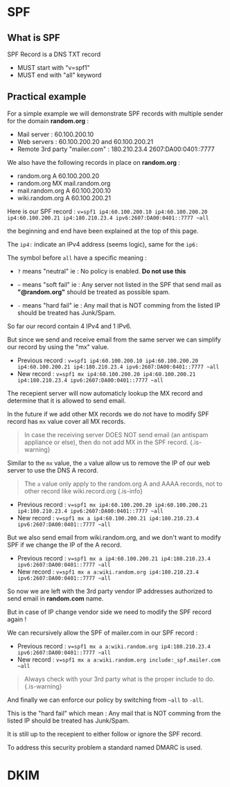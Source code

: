 # SPF

## What is SPF
SPF Record is a DNS TXT record

 - MUST start with "v=spf1"
 - MUST end with "all" keyword

## Practical example

For a simple example we will demonstrate SPF records with multiple sender for the domain **random.org** :

 - Mail server : 60.100.200.10
 - Web servers : 60.100.200.20 and 60.100.200.21
 - Remote 3rd party "mailer.com" : 180.210.23.4 2607:DA00:0401::7777

We also have the following records in place on **random.org** :

 - random.org A 60.100.200.20
 - random.org MX mail.random.org
 - mail.random.org A 60.100.200.10
 - wiki.random.org A 60.100.200.21

Here is our SPF record : `v=spf1 ip4:60.100.200.10 ip4:60.100.200.20 ip4:60.100.200.21 ip4:180.210.23.4 ipv6:2607:DA00:0401::7777 ~all`

the beginning and end have been explained at the top of this page.

The `ip4:` indicate an IPv4 address (seems logic), same for the `ip6:`

The symbol before `all` have a specific meaning :

 - `?` means "neutral" ie : No policy is enabled. **Do not use this** 

 - `~` means "soft fail" ie : Any server not listed in the SPF that send mail as **"@random.org"** should be treated as possible spam.

 - `-` means "hard fail" ie : Any mail that is NOT comming from the listed IP should be treated has Junk/Spam.

So far our record contain 4 IPv4 and 1 IPv6.

But since we send and receive email from the same server we can simplify our record by using the "mx" value.

 - Previous record : `v=spf1 ip4:60.100.200.10 ip4:60.100.200.20 ip4:60.100.200.21 ip4:180.210.23.4 ipv6:2607:DA00:0401::7777 ~all`
 - New record : `v=spf1 mx ip4:60.100.200.20 ip4:60.100.200.21 ip4:180.210.23.4 ipv6:2607:DA00:0401::7777 ~all`

The recepient server will now automaticly lookup the MX record and determine that it is allowed to send email.

In the future if we add other MX records we do not have to modify SPF record has `mx` value cover all MX records.

> In case the receiving server DOES NOT send email (an antispam appliance or else), then do not add MX in the SPF record.
{.is-warning}

Similar to the `mx` value, the `a` value allow us to remove the IP of our web server to use the DNS A record.

>The `a` value only apply to the random.org A and AAAA records, not to other record like wiki.record.org
{.is-info}

 - Previous record : `v=spf1 mx ip4:60.100.200.20 ip4:60.100.200.21 ip4:180.210.23.4 ipv6:2607:DA00:0401::7777 ~all`
 - New record : `v=spf1 mx a ip4:60.100.200.21 ip4:180.210.23.4 ipv6:2607:DA00:0401::7777 ~all`

But we also send email from wiki.random.org, and we don't want to modify SPF if we change the IP of the A record.

 - Previous record : `v=spf1 mx a ip4:60.100.200.21 ip4:180.210.23.4 ipv6:2607:DA00:0401::7777 ~all`
 - New record : `v=spf1 mx a a:wiki.random.org ip4:180.210.23.4 ipv6:2607:DA00:0401::7777 ~all`

So now we are left with the 3rd party vendor IP addresses authorized to send email in **random.com** name.

But in case of IP change vendor side we need to modify the SPF record again !

We can recursively allow the SPF of mailer.com in our SPF record :

 - Previous record : `v=spf1 mx a a:wiki.random.org ip4:180.210.23.4 ipv6:2607:DA00:0401::7777 ~all`
 - New record : `v=spf1 mx a a:wiki.random.org include:_spf.mailer.com ~all`

> Always check with your 3rd party what is the proper include to do.
{.is-warning}

And finally we can enforce our policy by switching from `~all` to `-all`.

This is the "hard fail" which mean : Any mail that is NOT comming from the listed IP should be treated has Junk/Spam.

It is still up to the recepient to either follow or ignore the SPF record.

To address this security problem a standard named DMARC is used.

# DKIM
